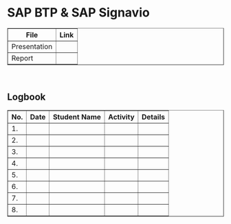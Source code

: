 # SAP BTP & SAP Signavio

<table border="1">
    <tr>
        <th>File</th>
        <th>Link</th>
    </tr>
  <tr>
        <td>Presentation</td>
        <td></td>
    </tr>
    <tr>
        <td>Report</td>
        <td></td>
    </tr>
</table>

<br>

<h2>Logbook</h2>
<table border="1">
    <tr>
        <th>No.</th>
        <th>Date</th>
        <th>Student Name</th>
        <th>Activity</th>
        <th>Details</th>
    </tr>
  <tr>
        <td>1.</td>
        <td></td>
        <td></td>
        <td></td>
        <td></td>
    </tr>
    <tr>
        <td>2.</td>
        <td></td>
        <td></td>
        <td></td>
        <td></td>
    </tr>
    <tr>
        <td>3.</td>
        <td></td>
        <td></td>
        <td></td>
        <td></td>
    </tr>
    <tr>
        <td>4.</td>
        <td></td>
        <td></td>
        <td></td>
        <td></td>
    </tr>
    <tr>
        <td>5.</td>
        <td></td>
        <td></td>
        <td></td>
        <td></td>
    </tr>
    <tr>
        <td>6.</td>
        <td></td>
        <td></td>
        <td></td>
        <td></td>
    </tr>
    <tr>
        <td>7.</td>
        <td></td>
        <td></td>
        <td></td>
        <td></td>
    </tr>
    <tr>
        <td>8.</td>
        <td></td>
        <td></td>
        <td></td>
        <td></td>
    </tr>
</table>